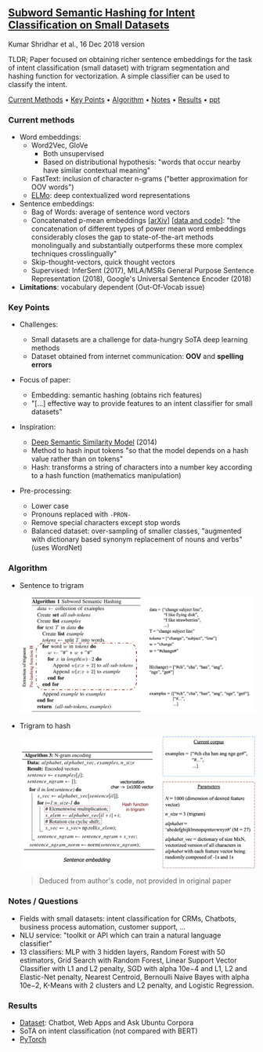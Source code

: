 ## [Subword Semantic Hashing for Intent Classification on Small Datasets](https://arxiv.org/abs/1810.07150)
Kumar Shridhar et al., 16 Dec 2018 version

TLDR; Paper focused on obtaining richer sentence embeddings for the task of intent classification (small dataset) with trigram segmentation and hashing function for vectorization. A simple classifier can be used to classify the intent.

[Current Methods](#current-methods) • [Key Points](#key-points) • [Algorithm](#algorithm) • [Notes](#notes-/-questions) • [Results](#results) • [ppt](../presentations/JournalClub-SemHash-Jul17_2019.pdf)

### Current methods
* Word embeddings:
    * Word2Vec, GloVe
        * Both unsupervised
        * Based on distributional hypothesis: "words that occur nearby have similar contextual meaning"
    * FastText: inclusion of character n-grams ("better approximation for OOV words")
    * [ELMo](./elmo.md): deep contextualized word representations
* Sentence embeddings:
    * Bag of Words: average of sentence word vectors
    * Concatenated p-mean embeddings [[arXiv](https://arxiv.org/pdf/1803.01400.pdf)] [[data and code](https://github.com/UKPLab/arxiv2018-xling-sentence-embeddings)]: "the concatenation of different types
of power mean word embeddings considerably closes the gap to state-of-the-art methods monolingually and substantially outperforms these more complex techniques crosslingually"
    * Skip-thought-vectors, quick thought vectors    
    * Supervised: InferSent (2017), MILA/MSRs General Purpose Sentence Representation (2018), Google's Universal Sentence Encoder (2018)
* **Limitations**: vocabulary dependent (Out-Of-Vocab issue)
    
### Key Points
* Challenges:
    * Small datasets are a challenge for data-hungry SoTA deep learning methods
    * Dataset obtained from internet communication: **OOV** and **spelling errors**
* Focus of paper:
    * Embedding: semantic hashing (obtains rich features)
    * "[...] effective way to provide features to an intent classifier for small datasets"
* Inspiration:
    * [Deep Semantic Similarity Model](http://www.iro.umontreal.ca/~lisa/pointeurs/WWW2014.pdf) (2014)
    * Method to hash input tokens "so that the model depends on a hash value rather than on tokens"
    * Hash: transforms a string of characters into a number key according to a hash function (mathematics manipulation)

* Pre-processing:
    * Lower case
    * Pronouns replaced with `-PRON-`
    * Remove special characters except stop words
    * Balanced dataset: over-sampling of smaller classes, "augmented with dictionary based synonym replacement of nouns and verbs" (uses WordNet) 
    
### Algorithm    
* Sentence to trigram
    <p align="left">
    <img src="./imgs/sem_hash_alg.png" width="500" alt="Sem Hash Alg">
    </p>

* Trigram to hash
    <p align="left">
    <img src="./imgs/sem_hash_alg_ngram.png" width="500" alt="Sem Hash Alg N-gram">
    </p>
    
    > Deduced from author's code, not provided in original paper

### Notes / Questions
* Fields with small datasets: intent classification for CRMs, Chatbots, business process automation, customer support, ...
* NLU service: "toolkit or API which can train a natural language classifier"
* 13 classifiers: MLP with 3 hidden layers, Random Forest with 50 estimators, Grid Search with Random Forest, Linear Support Vector Classifier with L1 and L2 penalty, SGD with alpha 10e−4 and L1, L2 and Elastic-Net penalty, Nearest Centroid, Bernoulli Naive Bayes with alpha 10e−2, K-Means with 2 clusters and L2 penalty, and Logistic Regression.

### Results
* [Dataset](https://github.com/sebischair/NLU-Evaluation-Corpora): Chatbot, Web Apps and Ask Ubuntu Corpora
* SoTA on intent classification (not compared with BERT)
* [PyTorch](https://github.com/kumar-shridhar/Know-Your-Intent)
